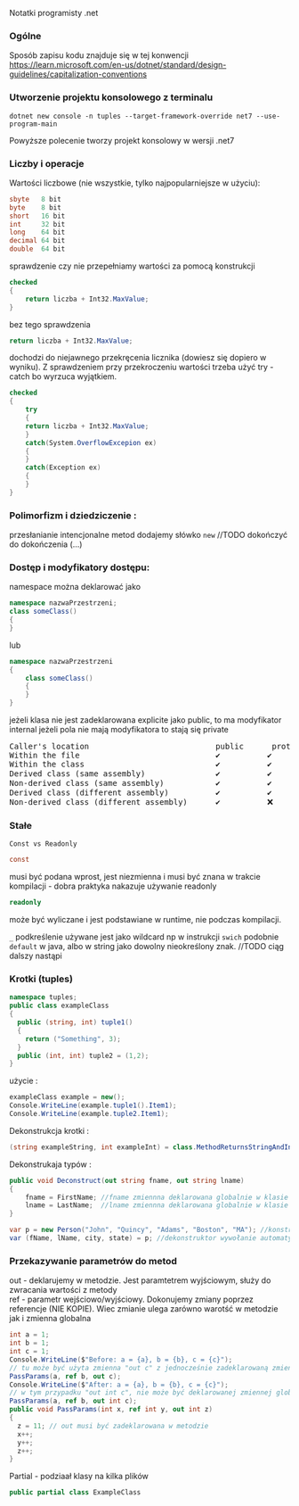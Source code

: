 Notatki programisty .net
### Ogólne

Sposób zapisu kodu znajduje się w tej konwencji
https://learn.microsoft.com/en-us/dotnet/standard/design-guidelines/capitalization-conventions

### Utworzenie projektu konsolowego z terminalu
```console
dotnet new console -n tuples --target-framework-override net7 --use-program-main
```
Powyższe polecenie tworzy projekt konsolowy w wersji .net7

### Liczby i operacje

Wartości liczbowe (nie wszystkie, tylko najpopularniejsze w użyciu):
```C#
sbyte   8 bit
byte    8 bit
short   16 bit
int     32 bit
long    64 bit
decimal 64 bit
double  64 bit
```

sprawdzenie czy nie przepełniamy wartości za pomocą konstrukcji
```C#
checked
{
    return liczba + Int32.MaxValue;
}
```
bez tego sprawdzenia 
```C#
return liczba + Int32.MaxValue;
```

dochodzi do niejawnego przekręcenia licznika (dowiesz się dopiero w wyniku).
Z sprawdzeniem przy przekroczeniu wartości trzeba użyć try - catch bo wyrzuca wyjątkiem.
```C#
checked
{
    try 
    {
    return liczba + Int32.MaxValue;
    }
    catch(System.OverflowExcepion ex)
    {
    }
    catch(Exception ex)
    {
    }
}
```

### Polimorfizm i dziedziczenie :

przesłanianie intencjonalne metod dodajemy słówko <code>new</code> //TODO dokończyć
<br>
do dokończenia (...)

### Dostęp i modyfikatory dostępu:

namespace można deklarować jako
```C#
namespace nazwaPrzestrzeni;
class someClass()
{
}
```
lub
```C#
namespace nazwaPrzestrzeni
{
    class someClass()
    {
    }
}
```
jeżeli klasa nie jest zadeklarowana explicite jako public, to ma modyfikator internal
jeżeli pola nie mają modyfikatora to stają się private

<pre>
Caller's location                           public      protected internal      protected   internal    private protected   private     &nbsp;file
Within the file                             ✔️️          ✔️                      ✔️          ✔️          ✔️                  ✔️          ✔️
Within the class                            ✔️️          ✔️                      ✔️          ✔️          ✔️                  ✔️          ❌
Derived class (same assembly)               ✔️          ✔️                      ✔️          ✔️          ✔️                  ❌          ❌
Non-derived class (same assembly)           ✔️          ✔️                      ❌          ✔️          ❌                  ❌          ❌
Derived class (different assembly)          ✔️          ✔️                      ✔️          ❌          ❌                  ❌          ❌
Non-derived class (different assembly)      ✔️          ❌                      ❌          ❌          ❌                  ❌          ❌
</pre>

### Stałe

<code>Const vs Readonly</code>
```C#
const
``` 
musi być podana wprost, jest niezmienna i musi być znana w trakcie kompilacji - dobra praktyka nakazuje używanie readonly
```C#
readonly
```
może być wyliczane i jest podstawiane w runtime, nie podczas kompilacji.

<code>_</code> podkreślenie używane jest jako wildcard np w instrukcji <code>swich</code> podobnie <code>default</code> w java, albo w string jako dowolny nieokreślony znak.
//TODO ciąg dalszy nastąpi

### Krotki (tuples)

```C#
namespace tuples;
public class exampleClass
{
  public (string, int) tuple1()
  {
    return ("Something", 3);
  }
  public (int, int) tuple2 = (1,2);
}
```

użycie :

```C#
exampleClass example = new();
Console.WriteLine(example.tuple1().Item1);
Console.WriteLine(example.tuple2.Item1);
```
Dekonstrukcja krotki :
```C#
(string exampleString, int exampleInt) = class.MethodReturnsStringAndInt();
```

Dekonstrukaja typów :

```C#
public void Deconstruct(out string fname, out string lname)
{
    fname = FirstName; //fname zmiennna deklarowana globalnie w klasie
    lname = LastName;  //lname zmiennna deklarowana globalnie w klasie
}

var p = new Person("John", "Quincy", "Adams", "Boston", "MA"); //konstrukcja obiektu prze konstruktor
var (fName, lName, city, state) = p; //dekonstruktor wywołanie automatyczne po typach zadeklarowanych i ustawienie zmiennych przez "out"
```

### Przekazywanie parametrów do metod

out - deklarujemy w metodzie. Jest paramtetrem wyjściowym, służy do zwracania wartości z metody <br>
ref - parametr wejściowo/wyjściowy. Dokonujemy zmiany poprzez referencje (NIE KOPIE). Wiec zmianie ulega zarówno warotść w metodzie jak i zmienna globalna

```C#
int a = 1;
int b = 1;
int c = 1;
Console.WriteLine($"Before: a = {a}, b = {b}, c = {c}");
// tu może być użyta zmienna "out c" z jednocześnie zadeklarowaną zmienną globalną c. Po ykonaniu kodu c zostanie nadpisana nowym wynikiem
PassParams(a, ref b, out c);
Console.WriteLine($"After: a = {a}, b = {b}, c = {c}");
// w tym przypadku "out int c", nie może być deklarowanej zmiennej globalnej c ponieważ jest deklarowana podczas przekazywania do metody !
PassParams(a, ref b, out int c);
public void PassParams(int x, ref int y, out int z)
{
  z = 11; // out musi być zadeklarowana w metodzie
  x++;
  y++;
  z++;
}

```

Partial - podziaał klasy na kilka plików
```C#
public partial class ExampleClass
```
